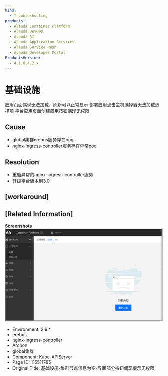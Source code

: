 ```yaml
---
kind:
  - Troubleshooting
products:
  - Alauda Container Platform
  - Alauda DevOps
  - Alauda AI
  - Alauda Application Services
  - Alauda Service Mesh
  - Alauda Developer Portal
ProductsVersion:
  - 4.1.0,4.2.x
---
```

<!-- A type of document that involves encountering a fault, diagnosing it, performing root cause analysis, and providing solutions. -->

# 基础设施

应用页面偶现无法加载，刷新可以正常显示 部署应用点击主机选择器无法加载选择项 平台应用页面创建应用按钮偶现无权限

## Cause
- global集群erebus服务存在bug
- nginx-ingress-controller服务存在异常pod

## Resolution
- 重启异常的nginx-ingress-controller服务
- 升级平台版本到3.0

## [workaround]

## [Related Information]
**Screenshots**
![](assets/ji-chu-she-shi-ji-qun-jie-dian-xin-xi-wei-kong-jie-mian-bu-fen-an-niu-ou-xian-ti/image2022-5-9_10-4-53.png)
- Environment: 2.9.*
- erebus
- nginx-ingress-controller
- Archon
- global集群
- Component: Kube-APIServer
- Page ID: 115511785
- Original Title: 基础设施-集群节点信息为空-界面部分按钮偶现提示无权限
